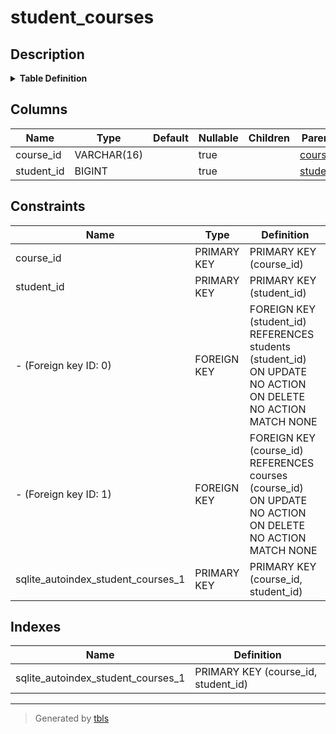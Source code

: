 # student_courses

## Description

<details>
<summary><strong>Table Definition</strong></summary>

```sql
CREATE TABLE student_courses (
  course_id VARCHAR(16)
  , student_id BIGINT

  , FOREIGN KEY (course_id) REFERENCES courses(course_id)
  , FOREIGN KEY (student_id) REFERENCES students(student_id)
  , PRIMARY KEY (course_id, student_id)
)
```

</details>

## Columns

| Name | Type | Default | Nullable | Children | Parents | Comment |
| ---- | ---- | ------- | -------- | -------- | ------- | ------- |
| course_id | VARCHAR(16) |  | true |  | [courses](courses.md) |  |
| student_id | BIGINT |  | true |  | [students](students.md) |  |

## Constraints

| Name | Type | Definition |
| ---- | ---- | ---------- |
| course_id | PRIMARY KEY | PRIMARY KEY (course_id) |
| student_id | PRIMARY KEY | PRIMARY KEY (student_id) |
| - (Foreign key ID: 0) | FOREIGN KEY | FOREIGN KEY (student_id) REFERENCES students (student_id) ON UPDATE NO ACTION ON DELETE NO ACTION MATCH NONE |
| - (Foreign key ID: 1) | FOREIGN KEY | FOREIGN KEY (course_id) REFERENCES courses (course_id) ON UPDATE NO ACTION ON DELETE NO ACTION MATCH NONE |
| sqlite_autoindex_student_courses_1 | PRIMARY KEY | PRIMARY KEY (course_id, student_id) |

## Indexes

| Name | Definition |
| ---- | ---------- |
| sqlite_autoindex_student_courses_1 | PRIMARY KEY (course_id, student_id) |

---

> Generated by [tbls](https://github.com/k1LoW/tbls)
